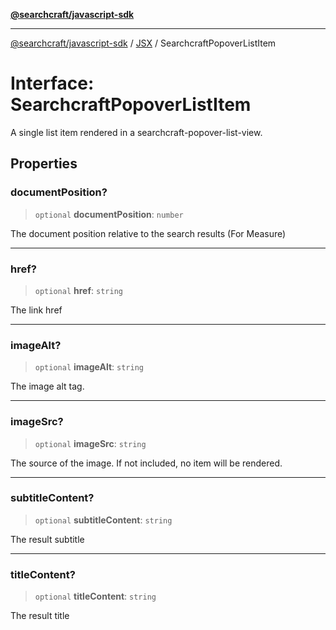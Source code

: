 [**@searchcraft/javascript-sdk**](https://docs.searchcraft.io/reference/sdk/js-vanilla/README.md)

***

[@searchcraft/javascript-sdk](https://docs.searchcraft.io/reference/sdk/js-vanilla/globals.md) / [JSX](https://docs.searchcraft.io/reference/sdk/js-vanilla/namespaces/JSX/README.md) / SearchcraftPopoverListItem

# Interface: SearchcraftPopoverListItem

A single list item rendered in a searchcraft-popover-list-view.

## Properties

### documentPosition?

> `optional` **documentPosition**: `number`

The document position relative to the search results (For Measure)

***

### href?

> `optional` **href**: `string`

The link href

***

### imageAlt?

> `optional` **imageAlt**: `string`

The image alt tag.

***

### imageSrc?

> `optional` **imageSrc**: `string`

The source of the image. If not included, no item will be rendered.

***

### subtitleContent?

> `optional` **subtitleContent**: `string`

The result subtitle

***

### titleContent?

> `optional` **titleContent**: `string`

The result title
